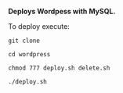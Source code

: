 **Deploys Wordpess with MySQL.**

To deploy execute:

```
git clone
```
```
cd wordpress
```
```
chmod 777 deploy.sh delete.sh
```
```
./deploy.sh
```
